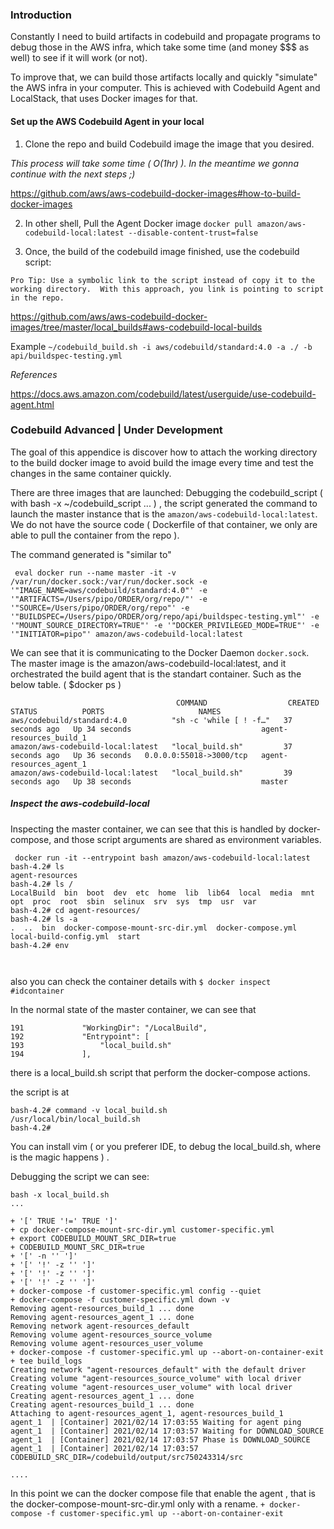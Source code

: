 ### Introduction
Constantly I need to build artifacts in codebuild and propagate programs
to debug those in the AWS infra, which take some time (and money $$$ as well)
to see if it will work (or not).

To improve that, we can build those artifacts locally 
and quickly "simulate" the AWS infra in your computer.
This is achieved with Codebuild Agent and LocalStack, 
that uses Docker images for that.

#### Set up the AWS Codebuild Agent in your local



1. Clone the repo and build Codebuild image the image that you desired.

*This process will take some time ( O(1hr) ). In the meantime we gonna continue with the next steps ;)* 

https://github.com/aws/aws-codebuild-docker-images#how-to-build-docker-images


2. In other shell, Pull the Agent Docker image
`docker pull amazon/aws-codebuild-local:latest --disable-content-trust=false`


3. Once, the build of the codebuild image finished, use the codebuild script:

`Pro Tip: Use a symbolic link to the script instead of copy it to the working directory. 
With this approach, you link is pointing to script in the repo.`

https://github.com/aws/aws-codebuild-docker-images/tree/master/local_builds#aws-codebuild-local-builds

Example
``` ~/codebuild_build.sh -i aws/codebuild/standard:4.0 -a ./ -b api/buildspec-testing.yml  ```


_References_

https://docs.aws.amazon.com/codebuild/latest/userguide/use-codebuild-agent.html




### Codebuild Advanced | Under Development
The goal of this appendice is discover how to attach the working directory 
to the build docker image to avoid build the image every time and test the changes
in the same container quickly.

There are three images that are launched:
Debugging the codebuild_script ( with bash -x ~/codebuild_script ... ) , the script generated the command to launch the master instance that is the `amazon/aws-codebuild-local:latest`. We do not have the source code ( Dockerfile of that container, we only are able to pull the container from the repo ).

The command generated is "similar to"

```
 eval docker run --name master -it -v /var/run/docker.sock:/var/run/docker.sock -e '"IMAGE_NAME=aws/codebuild/standard:4.0"' -e '"ARTIFACTS=/Users/pipo/ORDER/org/repo/"' -e '"SOURCE=/Users/pipo/ORDER/org/repo"' -e '"BUILDSPEC=/Users/pipo/ORDER/org/repo/api/buildspec-testing.yml"' -e '"MOUNT_SOURCE_DIRECTORY=TRUE"' -e '"DOCKER_PRIVILEGED_MODE=TRUE"' -e '"INITIATOR=pipo"' amazon/aws-codebuild-local:latest
```

We can see that it is communicating to the Docker Daemon `docker.sock`.
The master image is the  amazon/aws-codebuild-local:latest, and it orchestrated the build agent that is the standart container.
Such as the below table. ( $docker ps )

```
                                     COMMAND                  CREATED          STATUS          PORTS                     NAMES
aws/codebuild/standard:4.0          "sh -c 'while [ ! -f…"   37 seconds ago   Up 34 seconds                             agent-resources_build_1
amazon/aws-codebuild-local:latest   "local_build.sh"         37 seconds ago   Up 36 seconds   0.0.0.0:55018->3000/tcp   agent-resources_agent_1
amazon/aws-codebuild-local:latest   "local_build.sh"         39 seconds ago   Up 38 seconds                             master

```

##### Inspect the aws-codebuild-local

Inspecting the master container, we can see that this is handled by docker-compose, and those script arguments are shared as environment variables.

```
 docker run -it --entrypoint bash amazon/aws-codebuild-local:latest
bash-4.2# ls
agent-resources
bash-4.2# ls /
LocalBuild  bin  boot  dev  etc  home  lib  lib64  local  media  mnt  opt  proc  root  sbin  selinux  srv  sys  tmp  usr  var
bash-4.2# cd agent-resources/
bash-4.2# ls -a
.  ..  bin  docker-compose-mount-src-dir.yml  docker-compose.yml  local-build-config.yml  start
bash-4.2# env



```

also you can check the container details with `$ docker inspect #idcontainer `

In the normal state of the master container, we can see that

```
191             "WorkingDir": "/LocalBuild",
192             "Entrypoint": [
193                 "local_build.sh"
194             ],

```
there is a local_build.sh script that perform the docker-compose actions.

the script is at 

``` 
bash-4.2# command -v local_build.sh
/usr/local/bin/local_build.sh
bash-4.2# 

```

You can install vim ( or you preferer IDE, to debug the local_build.sh, where is the magic happens ) .

Debugging the script we can see:

```
bash -x local_build.sh
...

+ '[' TRUE '!=' TRUE ']'                                           
+ cp docker-compose-mount-src-dir.yml customer-specific.yml
+ export CODEBUILD_MOUNT_SRC_DIR=true
+ CODEBUILD_MOUNT_SRC_DIR=true                                     
+ '[' -n '' ']'                                                    
+ '[' '!' -z '' ']'                                                
+ '[' '!' -z '' ']'                                                
+ '[' '!' -z '' ']'                                                
+ docker-compose -f customer-specific.yml config --quiet
+ docker-compose -f customer-specific.yml down -v
Removing agent-resources_build_1 ... done
Removing agent-resources_agent_1 ... done
Removing network agent-resources_default
Removing volume agent-resources_source_volume
Removing volume agent-resources_user_volume
+ docker-compose -f customer-specific.yml up --abort-on-container-exit
+ tee build_logs                                                   
Creating network "agent-resources_default" with the default driver
Creating volume "agent-resources_source_volume" with local driver
Creating volume "agent-resources_user_volume" with local driver
Creating agent-resources_agent_1 ... done
Creating agent-resources_build_1 ... done
Attaching to agent-resources_agent_1, agent-resources_build_1
agent_1  | [Container] 2021/02/14 17:03:55 Waiting for agent ping
agent_1  | [Container] 2021/02/14 17:03:57 Waiting for DOWNLOAD_SOURCE
agent_1  | [Container] 2021/02/14 17:03:57 Phase is DOWNLOAD_SOURCE 
agent_1  | [Container] 2021/02/14 17:03:57 CODEBUILD_SRC_DIR=/codebuild/output/src750243314/src

....
```

In this point we can the docker compose file that enable the agent , that is the docker-compose-mount-src-dir.yml only with a rename.
` + docker-compose -f customer-specific.yml up --abort-on-container-exit `



